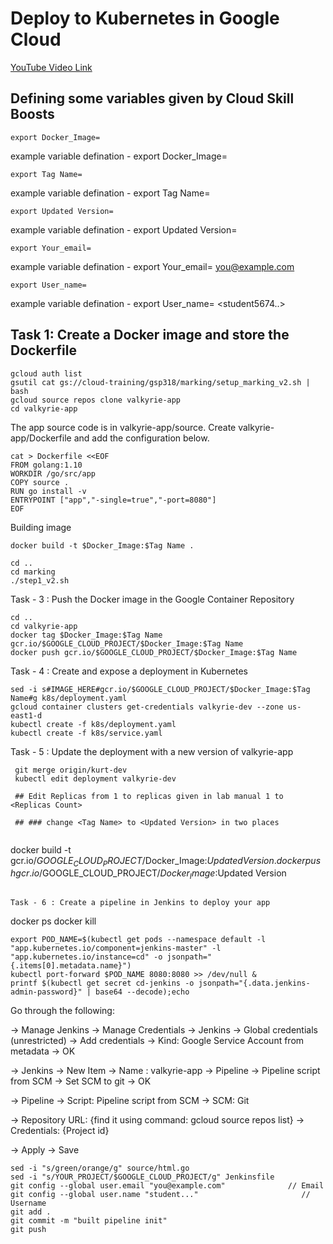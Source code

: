 # Deploy to Kubernetes in Google Cloud

[YouTube Video Link]()


## Defining some variables given by Cloud Skill Boosts

```
export Docker_Image=
```
example variable defination - export Docker_Image=<Docker Image>

```
export Tag Name= 
```
example variable defination - export Tag Name= <Tag Name>

```
export Updated Version=
```
example variable defination - export Updated Version=<Updated Version>

  ```
  export Your_email=
  ```
example variable defination -  export Your_email= <you@example.com>
  
  ```
  export User_name=
  ```
example variable defination - export User_name= <student5674..>
  
  
## Task 1: Create a Docker image and store the Dockerfile
  ```
  gcloud auth list
  gsutil cat gs://cloud-training/gsp318/marking/setup_marking_v2.sh | bash
  gcloud source repos clone valkyrie-app
  cd valkyrie-app
 ```
The app source code is in valkyrie-app/source. Create valkyrie-app/Dockerfile and add the configuration below.  
```
cat > Dockerfile <<EOF
FROM golang:1.10
WORKDIR /go/src/app
COPY source .
RUN go install -v
ENTRYPOINT ["app","-single=true","-port=8080"]
EOF
```
 Building image  
```
docker build -t $Docker_Image:$Tag Name .
```
```
cd ..
cd marking
./step1_v2.sh
```
  Task - 3 : Push the Docker image in the Google Container Repository
```
cd ..
cd valkyrie-app
docker tag $Docker_Image:$Tag Name gcr.io/$GOOGLE_CLOUD_PROJECT/$Docker_Image:$Tag Name
docker push gcr.io/$GOOGLE_CLOUD_PROJECT/$Docker_Image:$Tag Name
```
Task - 4 : Create and expose a deployment in Kubernetes
```
sed -i s#IMAGE_HERE#gcr.io/$GOOGLE_CLOUD_PROJECT/$Docker_Image:$Tag Name#g k8s/deployment.yaml
gcloud container clusters get-credentials valkyrie-dev --zone us-east1-d
kubectl create -f k8s/deployment.yaml
kubectl create -f k8s/service.yaml
```
  Task - 5 : Update the deployment with a new version of valkyrie-app
 ```
  git merge origin/kurt-dev
  kubectl edit deployment valkyrie-dev
  
  ## Edit Replicas from 1 to replicas given in lab manual 1 to <Replicas Count>
  
  ## ### change <Tag Name> to <Updated Version> in two places
  
  ```
  docker build -t gcr.io/$GOOGLE_CLOUD_PROJECT/$Docker_Image:$Updated Version.
  docker push gcr.io/$GOOGLE_CLOUD_PROJECT/$Docker_Image:$Updated Version
  ```
  
  Task - 6 : Create a pipeline in Jenkins to deploy your app
  
  ```
  docker ps
  docker kill <container id>
  ```
  export POD_NAME=$(kubectl get pods --namespace default -l "app.kubernetes.io/component=jenkins-master" -l "app.kubernetes.io/instance=cd" -o jsonpath="{.items[0].metadata.name}")
kubectl port-forward $POD_NAME 8080:8080 >> /dev/null &
printf $(kubectl get secret cd-jenkins -o jsonpath="{.data.jenkins-admin-password}" | base64 --decode);echo
 ```
  Go through the following:

-> Manage Jenkins -> Manage Credentials -> Jenkins -> Global credentials (unrestricted) -> Add credentials -> Kind: Google Service Account from metadata -> OK

-> Jenkins -> New Item -> Name : valkyrie-app -> Pipeline -> Pipeline script from SCM -> Set SCM to git -> OK

-> Pipeline -> Script: Pipeline script from SCM -> SCM: Git

-> Repository URL: {find it using command: gcloud source repos list} -> Credentials: {Project id}

-> Apply -> Save
  
  ```
  sed -i "s/green/orange/g" source/html.go
sed -i "s/YOUR_PROJECT/$GOOGLE_CLOUD_PROJECT/g" Jenkinsfile
git config --global user.email "you@example.com"              // Email
git config --global user.name "student..."                       // Username
git add .
git commit -m "built pipeline init"
git push
  ```
